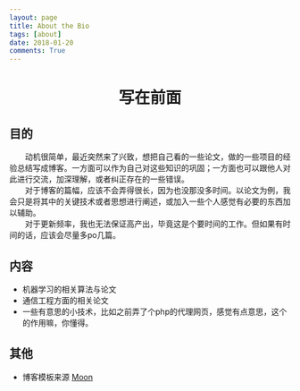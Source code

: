 ```yaml
---
layout: page
title: About the Bio
tags: [about]
date: 2018-01-20
comments: True
---
```


<center><h1>写在前面</h1></center>

## 目的
&emsp;&emsp;动机很简单，最近突然来了兴致，想把自己看的一些论文，做的一些项目的经验总结写成博客。一方面可以作为自己对这些知识的巩固；一方面也可以跟他人对此进行交流，加深理解，或者纠正存在的一些错误。<br/>
&emsp;&emsp;对于博客的篇幅，应该不会弄得很长，因为也没那没多时间。以论文为例，我会只是将其中的关键技术或者思想进行阐述，或加入一些个人感觉有必要的东西加以辅助。<br/>
&emsp;&emsp;对于更新频率，我也无法保证高产出，毕竟这是个要时间的工作。但如果有时间的话，应该会尽量多po几篇。<br/>
## 内容

- 机器学习的相关算法与论文
- 通信工程方面的相关论文
- 一些有意思的小技术，比如之前弄了个php的代理网页，感觉有点意思，这个的作用嘛，你懂得。

## 其他

- 博客模板来源 [Moon](https://github.com/TaylanTatli/Moon/ "Moon")